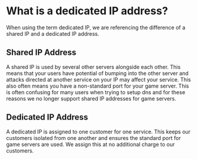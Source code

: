 # What is a dedicated IP address?

When using the term dedicated IP, we are referencing the difference of a shared IP and a dedicated IP address.

## Shared IP Address
A shared IP is used by several other servers alongside each other. This means that your users have potential of bumping into the other server and attacks directed at another service on your IP may affect your service. This also often means you have a non-standard port for your game server. This is often confusing for many users when trying to setup dns and for these reasons we no longer support shared IP addresses for game servers.

## Dedicated IP Address

A dedicated IP is assigned to one customer for one service. This keeps our customers isolated from one another and ensures the standard port for game servers are used. We assign this at no additional charge to our customers.